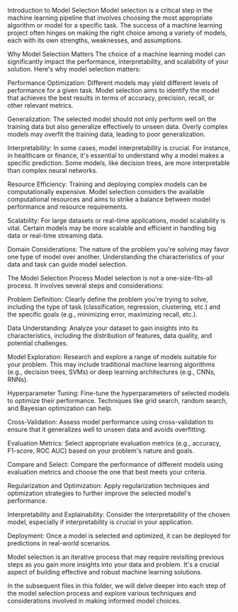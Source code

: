 Introduction to Model Selection
Model selection is a critical step in the machine learning pipeline that involves choosing the most appropriate algorithm or model for a specific task. The success of a machine learning project often hinges on making the right choice among a variety of models, each with its own strengths, weaknesses, and assumptions.

Why Model Selection Matters
The choice of a machine learning model can significantly impact the performance, interpretability, and scalability of your solution. Here's why model selection matters:

Performance Optimization: Different models may yield different levels of performance for a given task. Model selection aims to identify the model that achieves the best results in terms of accuracy, precision, recall, or other relevant metrics.

Generalization: The selected model should not only perform well on the training data but also generalize effectively to unseen data. Overly complex models may overfit the training data, leading to poor generalization.

Interpretability: In some cases, model interpretability is crucial. For instance, in healthcare or finance, it's essential to understand why a model makes a specific prediction. Some models, like decision trees, are more interpretable than complex neural networks.

Resource Efficiency: Training and deploying complex models can be computationally expensive. Model selection considers the available computational resources and aims to strike a balance between model performance and resource requirements.

Scalability: For large datasets or real-time applications, model scalability is vital. Certain models may be more scalable and efficient in handling big data or real-time streaming data.

Domain Considerations: The nature of the problem you're solving may favor one type of model over another. Understanding the characteristics of your data and task can guide model selection.

The Model Selection Process
Model selection is not a one-size-fits-all process. It involves several steps and considerations:

Problem Definition: Clearly define the problem you're trying to solve, including the type of task (classification, regression, clustering, etc.) and the specific goals (e.g., minimizing error, maximizing recall, etc.).

Data Understanding: Analyze your dataset to gain insights into its characteristics, including the distribution of features, data quality, and potential challenges.

Model Exploration: Research and explore a range of models suitable for your problem. This may include traditional machine learning algorithms (e.g., decision trees, SVMs) or deep learning architectures (e.g., CNNs, RNNs).

Hyperparameter Tuning: Fine-tune the hyperparameters of selected models to optimize their performance. Techniques like grid search, random search, and Bayesian optimization can help.

Cross-Validation: Assess model performance using cross-validation to ensure that it generalizes well to unseen data and avoids overfitting.

Evaluation Metrics: Select appropriate evaluation metrics (e.g., accuracy, F1-score, ROC AUC) based on your problem's nature and goals.

Compare and Select: Compare the performance of different models using evaluation metrics and choose the one that best meets your criteria.

Regularization and Optimization: Apply regularization techniques and optimization strategies to further improve the selected model's performance.

Interpretability and Explainability: Consider the interpretability of the chosen model, especially if interpretability is crucial in your application.

Deployment: Once a model is selected and optimized, it can be deployed for predictions in real-world scenarios.

Model selection is an iterative process that may require revisiting previous steps as you gain more insights into your data and problem. It's a crucial aspect of building effective and robust machine learning solutions.

In the subsequent files in this folder, we will delve deeper into each step of the model selection process and explore various techniques and considerations involved in making informed model choices.